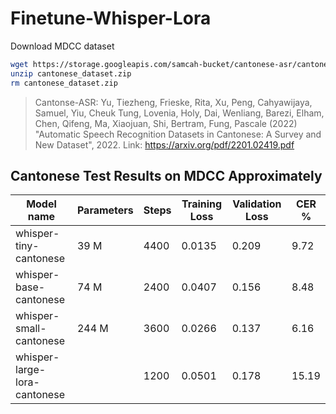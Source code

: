 # Finetune-Whisper-Lora

Download MDCC dataset

```bash
wget https://storage.googleapis.com/samcah-bucket/cantonese-asr/cantonese_dataset.zip
unzip cantonese_dataset.zip
rm cantonese_dataset.zip
```

> Cantonse-ASR: Yu, Tiezheng, Frieske, Rita, Xu, Peng, Cahyawijaya, Samuel, Yiu, Cheuk Tung, Lovenia, Holy, Dai, Wenliang, Barezi, Elham, Chen, Qifeng, Ma, Xiaojuan, Shi, Bertram, Fung, Pascale (2022) "Automatic Speech Recognition Datasets in Cantonese: A Survey and New Dataset", 2022. Link: https://arxiv.org/pdf/2201.02419.pdf

## Cantonese Test Results on MDCC Approximately

| Model name                   | Parameters | Steps | Training Loss | Validation Loss | CER % |
| ---------------------------- | ---------- | ----- | ------------- | --------------- | ----- |
| whisper-tiny-cantonese       | 39 M       | 4400  | 0.0135        | 0.209           | 9.72  |
| whisper-base-cantonese       | 74 M       | 2400  | 0.0407        | 0.156           | 8.48  |
| whisper-small-cantonese      | 244 M      | 3600  | 0.0266        | 0.137           | 6.16  |
| whisper-large-lora-cantonese |            | 1200  | 0.0501        | 0.178           | 15.19 |
